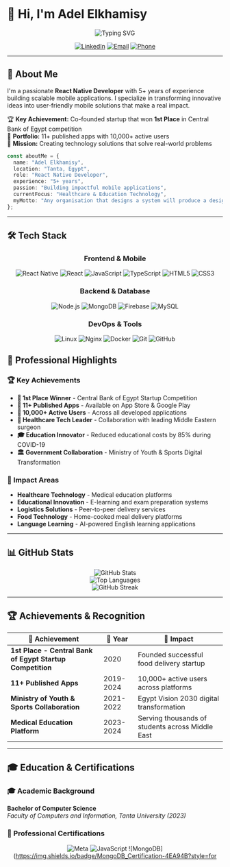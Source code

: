 # 👋 Hi, I'm Adel Elkhamisy

<div align="center">
  <img src="https://readme-typing-svg.herokuapp.com?font=Fira+Code&pause=1000&color=00D4AA&center=true&vCenter=true&width=435&lines=React+Native+Developer;Mobile+App+Specialist;Startup+Founder;Full+Stack+Developer;5%2B+Years+Experience" alt="Typing SVG" />
</div>

<div align="center">
  
[![LinkedIn](https://img.shields.io/badge/LinkedIn-0077B5?style=for-the-badge&logo=linkedin&logoColor=white)](https://www.linkedin.com/in/adel-elkhamisy-913962206/)
[![Email](https://img.shields.io/badge/Email-D14836?style=for-the-badge&logo=gmail&logoColor=white)](mailto:adelelkhamisy00@gmail.com)
[![Phone](https://img.shields.io/badge/Phone-25D366?style=for-the-badge&logo=whatsapp&logoColor=white)](tel:+201026122660)

</div>

---

## 🚀 About Me

I'm a passionate **React Native Developer** with 5+ years of experience building scalable mobile applications. I specialize in transforming innovative ideas into user-friendly mobile solutions that make a real impact.

🏆 **Key Achievement:** Co-founded startup that won **1st Place** in Central Bank of Egypt competition  
📱 **Portfolio:** 11+ published apps with 10,000+ active users  
🎯 **Mission:** Creating technology solutions that solve real-world problems

```typescript
const aboutMe = {
  name: "Adel Elkhamisy",
  location: "Tanta, Egypt",
  role: "React Native Developer",
  experience: "5+ years",
  passion: "Building impactful mobile applications",
  currentFocus: "Healthcare & Education Technology",
  myMotto: "Any organisation that designs a system will produce a design whose structure is a copy of the organisation's communication structure ( Robert C. Martin, Clean Architecture )"
};
```

---

## 🛠️ Tech Stack

<div align="center">

### Frontend & Mobile
![React Native](https://img.shields.io/badge/React_Native-20232A?style=for-the-badge&logo=react&logoColor=61DAFB)
![React](https://img.shields.io/badge/React-20232A?style=for-the-badge&logo=react&logoColor=61DAFB)
![JavaScript](https://img.shields.io/badge/JavaScript-323330?style=for-the-badge&logo=javascript&logoColor=F7DF1E)
![TypeScript](https://img.shields.io/badge/TypeScript-007ACC?style=for-the-badge&logo=typescript&logoColor=white)
![HTML5](https://img.shields.io/badge/HTML5-E34F26?style=for-the-badge&logo=html5&logoColor=white)
![CSS3](https://img.shields.io/badge/CSS3-1572B6?style=for-the-badge&logo=css3&logoColor=white)

### Backend & Database
![Node.js](https://img.shields.io/badge/Node.js-43853D?style=for-the-badge&logo=node.js&logoColor=white)
![MongoDB](https://img.shields.io/badge/MongoDB-4EA94B?style=for-the-badge&logo=mongodb&logoColor=white)
![Firebase](https://img.shields.io/badge/Firebase-039BE5?style=for-the-badge&logo=Firebase&logoColor=white)
![MySQL](https://img.shields.io/badge/MySQL-005C84?style=for-the-badge&logo=mysql&logoColor=white)

### DevOps & Tools
![Linux](https://img.shields.io/badge/Linux-FCC624?style=for-the-badge&logo=linux&logoColor=black)
![Nginx](https://img.shields.io/badge/Nginx-009639?style=for-the-badge&logo=nginx&logoColor=white)
![Docker](https://img.shields.io/badge/Docker-2496ED?style=for-the-badge&logo=docker&logoColor=white)
![Git](https://img.shields.io/badge/Git-F05032?style=for-the-badge&logo=git&logoColor=white)
![GitHub](https://img.shields.io/badge/GitHub-100000?style=for-the-badge&logo=github&logoColor=white)

</div>

## 💼 Professional Highlights

### 🏆 Key Achievements
- **🥇 1st Place Winner** - Central Bank of Egypt Startup Competition
- **📱 11+ Published Apps** - Available on App Store & Google Play
- **👥 10,000+ Active Users** - Across all developed applications
- **🏥 Healthcare Tech Leader** - Collaboration with leading Middle Eastern surgeon
- **🎓 Education Innovator** - Reduced educational costs by 85% during COVID-19
- **🏛️ Government Collaboration** - Ministry of Youth & Sports Digital Transformation

### 🎯 Impact Areas
- **Healthcare Technology** - Medical education platforms
- **Educational Innovation** - E-learning and exam preparation systems
- **Logistics Solutions** - Peer-to-peer delivery services
- **Food Technology** - Home-cooked meal delivery platforms
- **Language Learning** - AI-powered English learning applications

---

## 📊 GitHub Stats

<div align="center">
  <img src="https://github-readme-stats.vercel.app/api?username=AdelElkhamisy&show_icons=true&theme=radical" alt="GitHub Stats" />
</div>

<div align="center">
  <img src="https://github-readme-stats.vercel.app/api/top-langs/?username=AdelElkhamisy&layout=compact&theme=radical" alt="Top Languages" />
</div>

<div align="center">
  <img src="https://github-readme-streak-stats.herokuapp.com/?user=AdelElkhamisy&theme=radical" alt="GitHub Streak" />
</div>

---

## 🏆 Achievements & Recognition

<div align="center">

| 🏅 Achievement | 📅 Year | 🎯 Impact |
|---------------|---------|-----------|
| **1st Place - Central Bank of Egypt Startup Competition** | 2020 | Founded successful food delivery startup |
| **11+ Published Apps** | 2019-2024 | 10,000+ active users across platforms |
| **Ministry of Youth & Sports Collaboration** | 2021-2022 | Egypt Vision 2030 digital transformation |
| **Medical Education Platform** | 2023-2024 | Serving thousands of students across Middle East |

</div>

---

## 🎓 Education & Certifications

### 🎓 Academic Background
**Bachelor of Computer Science**  
*Faculty of Computers and Information, Tanta University (2023)*

### 📜 Professional Certifications
<div align="center">

![Meta](https://img.shields.io/badge/Meta_React_Native_Specialization-1877F2?style=for-the-badge&logo=meta&logoColor=white)
![JavaScript](https://img.shields.io/badge/JavaScript_Certification-F7DF1E?style=for-the-badge&logo=javascript&logoColor=black)
![MongoDB](https://img.shields.io/badge/MongoDB_Certification-4EA94B?style=for
